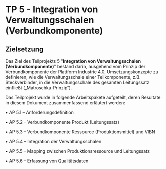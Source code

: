 # TP 5 - Integration von Verwaltungsschalen (Verbundkomponente)
## Zielsetzung
Das Ziel des Teilprojekts 5 "**Integration von Verwaltungsschalen (Verbundkomponente)**" bestand darin, ausgehend vom Prinzip der Verbundkomponente der Plattform Industrie 4.0, Umsetzungskonzepte zu definieren, wie die Verwaltungsschale einer Teilkomponente, z.B. Steckverbinder, in die Verwaltungsschale des gesamten Leitungssatz einfließt („Matroschka-Prinzip“).

Das Teilprojekt wurde in folgende Arbeitspakete aufgeteilt, deren Resultate in diesem Dokument zusammenfassend erläutert werden:

•	AP 5.1 – Anforderungsdefinition

•	AP 5.2 – Verbundkomponente Produkt (Leitungssatz)

•	AP 5.3 – Verbundkomponente Ressource (Produktionsmittel) und VIBN

•	AP 5.4 – Integration der Verwaltungsschalen

•	AP 5.5 – Mapping zwischen Produktionsressource und Leitungssatz

•	AP 5.6 – Erfassung von Qualitätsdaten

